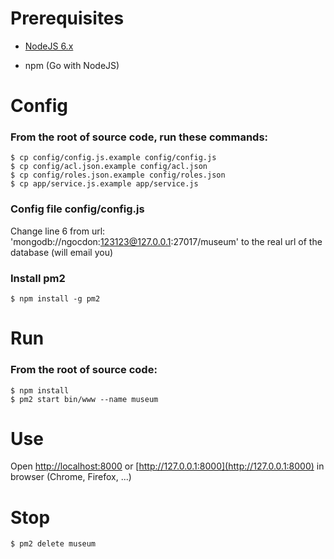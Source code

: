 # Prerequisites

- [NodeJS 6.x](https://nodejs.org/en/download/)

- npm (Go with NodeJS)

# Config

### From the root of source code, run these commands:

	$ cp config/config.js.example config/config.js
	$ cp config/acl.json.example config/acl.json
	$ cp config/roles.json.example config/roles.json
	$ cp app/service.js.example app/service.js


### Config file config/config.js
Change line 6 from url: 'mongodb://ngocdon:123123@127.0.0.1:27017/museum' to the real url of the database (will email you)

### Install pm2
	$ npm install -g pm2

# Run

### From the root of source code:

	$ npm install
	$ pm2 start bin/www --name museum

# Use

Open [http://localhost:8000](http://localhost:8000) or [http://127.0.0.1:8000](http://127.0.0.1:8000) in browser (Chrome, Firefox, ...)

# Stop
	$ pm2 delete museum